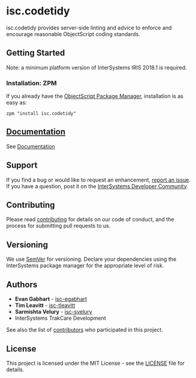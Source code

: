 # isc.codetidy
isc.codetidy provides server-side linting and advice to enforce and encourage reasonable ObjectScript coding standards.

## Getting Started
Note: a minimum platform version of InterSystems IRIS 2018.1 is required.

### Installation: ZPM

If you already have the [ObjectScript Package Manager](https://openexchange.intersystems.com/package/InterSystems-Package-Manager-1), installation is as easy as:
```
zpm "install isc.codetidy"
```

## [Documentation](documentation.md)
See [Documentation](documentation.md)

## Support

If you find a bug or would like to request an enhancement, [report an issue](https://github.com/intersystems/TestCoverage/issues/new). If you have a question, post it on the [InterSystems Developer Community](https://community.intersystems.com/).

## Contributing
Please read [contributing](https://github.com/intersystems/isc-codetidy/blob/main/CONTRIBUTING.md) for details on our code of conduct, and the process for submitting pull requests to us.

## Versioning
We use [SemVer](http://semver.org/) for versioning. Declare your dependencies using the InterSystems package manager for the appropriate level of risk.

## Authors
* **Evan Gabhart** - [isc-egabhart](http://github.com/isc-egabhart)
* **Tim Leavitt** - [isc-tleavitt](http://github.com/isc-tleavitt)
* **Sarmishta Velury** - [isc-svelury](http://github.com/isc-svelury)
* InterSystems TrakCare Development

See also the list of [contributors](https://github.com/intersystems/isc-codetidy/graphs/contributors) who participated in this project.

## License
This project is licensed under the MIT License - see the [LICENSE](https://github.com/intersystems/isc-codetidy/blob/main/LICENSE) file for details.
